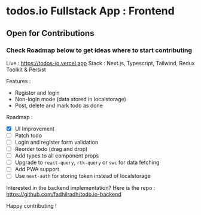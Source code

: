 # todos.io Fullstack App : Frontend

## Open for Contributions  
### Check Roadmap below to get ideas where to start contributing

Live : https://todos-io.vercel.app
Stack : Next.js, Typescript, Tailwind, Redux Toolkit & Persist

Features :

- Register and login
- Non-login mode (data stored in localstorage)
- Post, delete and mark todo as done

Roadmap :

- [x] UI Improvement
- [ ] Patch todo
- [ ] Login and register form validation
- [ ] Reorder todo (drag and drop)
- [ ] Add types to all component props
- [ ] Upgrade to `react-query`, `rtk-query` or `swc` for data fetching
- [ ] Add PWA support
- [ ] Use `next-auth` for storing token instead of localstorage

Interested in the backend implementation? Here is the repo :
https://github.com/fadhilradh/todo.io-backend

Happy contributing !

